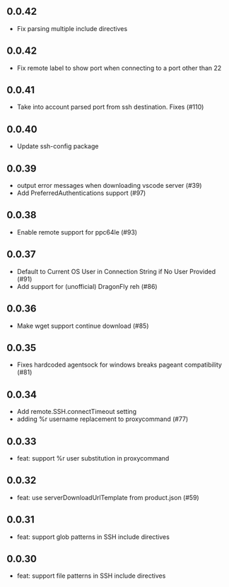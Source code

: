 ## 0.0.42
- Fix parsing multiple include directives

## 0.0.42
- Fix remote label to show port when connecting to a port other than 22

## 0.0.41
- Take into account parsed port from ssh destination. Fixes (#110)

## 0.0.40
- Update ssh-config package

## 0.0.39

- output error messages when downloading vscode server (#39)
- Add PreferredAuthentications support (#97)

## 0.0.38

- Enable remote support for ppc64le (#93)

## 0.0.37

- Default to Current OS User in Connection String if No User Provided (#91)
- Add support for (unofficial) DragonFly reh (#86)

## 0.0.36

- Make wget support continue download (#85)

## 0.0.35

- Fixes hardcoded agentsock for windows breaks pageant compatibility (#81)

## 0.0.34

- Add remote.SSH.connectTimeout setting
- adding %r username replacement to proxycommand (#77)

## 0.0.33

- feat: support %r user substitution in proxycommand

## 0.0.32

- feat: use serverDownloadUrlTemplate from product.json (#59)

## 0.0.31

- feat: support glob patterns in SSH include directives

## 0.0.30

- feat: support file patterns in SSH include directives
